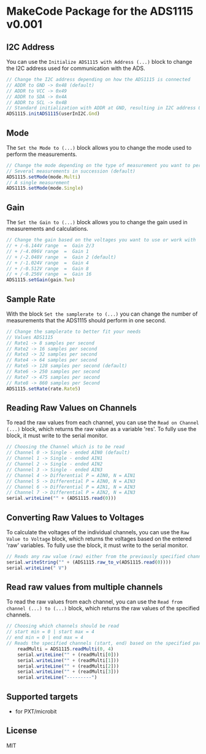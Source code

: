 # MakeCode Package for the ADS1115 v0.001

## I2C Address
You can use the `Initialize ADS1115 with Address (...)` block to change the I2C address used for communication with the ADS.
```typescript
// Change the I2C address depending on how the ADS1115 is connected
// ADDR to GND -> 0x48 (default)
// ADDR to VCC -> 0x49
// ADDR to SDA -> 0x4A
// ADDR to SCL -> 0x4B
// Standard initialization with ADDR at GND, resulting in I2C address 0x48
ADS1115.initADS1115(userInI2C.Gnd)
```

## Mode
The `Set the Mode to (...)` block allows you to change the mode used to perform the measurements.
```typescript
// Change the mode depending on the type of measurement you want to perform
// Several measurements in succession (default)
ADS1115.setMode(mode.Multi)
// A single measurement
ADS1115.setMode(mode.Single)
```

## Gain
The `Set the Gain to (...)` block allows you to change the gain used in measurements and calculations.
```typescript
// Change the gain based on the voltages you want to use or work with
// + /-6.144V range  =  Gain 2/3
// + /-4.096V range  =  Gain 1
// + /-2.048V range  =  Gain 2 (default)
// + /-1.024V range  =  Gain 4
// + /-0.512V range  =  Gain 8
// + /-0.256V range  =  Gain 16
ADS1115.setGain(gain.Two)
```

## Sample Rate
With the block `Set the samplerate to (...)` you can change the number of measurements that the ADS1115 should perform in one second.
```typescript
// Change the samplerate to better fit your needs
// Values ADS1115
// Rate1 -> 8 samples per second
// Rate2 -> 16 samples per second
// Rate3 -> 32 samples per second
// Rate4 -> 64 samples per second
// Rate5 -> 128 samples per second (default)
// Rate6 -> 250 samples per second
// Rate7 -> 475 samples per second
// Rate8 -> 860 samples per Second
ADS1115.setRate(rate.Rate5)
```

## Reading Raw Values on Channels
To read the raw values from each channel, you can use the `Read on Channel (...)` block, which returns the raw value as a variable 'res'.
To fully use the block, it must write to the serial monitor.
```typescript
// Choosing the Channel which is to be read
// Channel 0 -> Single - ended AIN0 (default)
// Channel 1 -> Single - ended AIN1
// Channel 2 -> Single - ended AIN2
// Channel 3 -> Single - ended AIN3
// Channel 4 -> Differential P = AIN0, N = AIN1
// Channel 5 -> Differential P = AIN0, N = AIN3
// Channel 6 -> Differential P = AIN1, N = AIN3
// Channel 7 -> Differential P = AIN2, N = AIN3
serial.writeLine("" + (ADS1115.read(0)))
```

## Converting Raw Values to Voltages
To calculate the voltages of the individual channels, you can use the `Raw Value to Voltage` block, which returns the voltages based on the entered 'raw' variables.
To fully use the block, it must write to the serial monitor.
```typescript
// Reads any raw value (raw) either from the previously specified channel or from any other variable and converts it to voltages
serial.writeString("" + (ADS1115.raw_to_v(ADS1115.read(0))))
serial.writeLine(" V")
```

## Read raw values from multiple channels
To read the raw values from each channel, you can use the `Read from channel (...) to (...)` block, which returns the raw values of the specified channels.
```typescript
// Choosing which channels should be read
// start min = 0 | start max = 4
// end min = 0 | end max = 4
// Reads the specified channels (start, end) based on the specified parameters (0 to 4)
    readMulti = ADS1115.readMulti(0, 4)
    serial.writeLine("" + (readMulti[0]))
    serial.writeLine("" + (readMulti[1]))
    serial.writeLine("" + (readMulti[2]))
    serial.writeLine("" + (readMulti[3]))
    serial.writeLine("---------")
```

## Supported targets

* for PXT/microbit

## License

MIT
